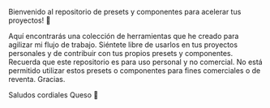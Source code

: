 
Bienvenido al repositorio de presets y componentes para acelerar tus proyectos! 👋
 
Aquí encontrarás una colección de herramientas que he creado para agilizar mi flujo de trabajo. 
Siéntete libre de usarlos en tus proyectos personales y de contribuir con tus propios presets y componentes.
Recuerda que este repositorio es para uso personal y no comercial. 
No está permitido utilizar estos presets o componentes para fines comerciales o de reventa. Gracias.

Saludos cordiales 
Queso 🧀
